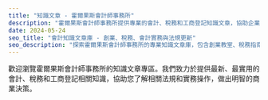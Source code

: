 ```yaml
---
title: "知識文章 - 霍爾果斯會計師事務所"
description: "霍爾果斯會計師事務所提供專業的會計、稅務和工商登記知識文章，協助企業了解相關法規和實務操作。"
date: 2024-05-24
seo_title: "會計知識文章庫 - 創業、稅務、會計實務與法規更新"
seo_description: "探索霍爾果斯會計師事務所的專業知識文章庫，包含創業教室、稅務指南、會計實務和最新法規更新，協助您了解財稅相關知識。"
---
```


歡迎瀏覽霍爾果斯會計師事務所的知識文章專區。我們致力於提供最新、最實用的會計、稅務和工商登記相關知識，協助您了解相關法規和實務操作，做出明智的商業決策。